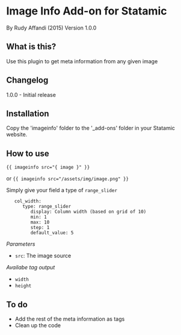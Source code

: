 # Image Info Add-on for Statamic
By Rudy Affandi (2015)
Version 1.0.0

## What is this?
Use this plugin to get meta information from any given image

## Changelog
1.0.0 - Initial release

## Installation
Copy the 'imageinfo' folder to the '_add-ons' folder in your Statamic website.

## How to use
`{{ imageinfo src="{ image }" }}`

or
`{{ imageinfo src="/assets/img/image.png" }}`

Simply give your field a type of `range_slider`
```
   col_width:
      type: range_slider
         display: Column width (based on grid of 10)
         min: 1
         max: 10
         step: 1
         default_value: 5
```
*Parameters*
- `src`: The image source

*Availabe tag output*
- `width`
- `height`

## To do
- Add the rest of the meta information as tags
- Clean up the code